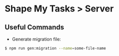 # Shape My Tasks > Server

## Useful Commands
* Generate migration file:
```bash
$ npm run gen:migration --name=some-file-name
```
